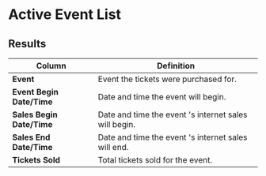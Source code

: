 # Active Event List

## Results

| **Column** | **Definition** |
| --- | --- |
| **Event** | Event the tickets were purchased for. |
| **Event Begin Date/Time** | Date and time the event will begin. |
| **Sales Begin Date/Time** | Date and time the event 's internet sales will begin.|
| **Sales End Date/Time** | Date and time the event 's internet sales will end.|
| **Tickets Sold** | Total tickets sold for the event. |

